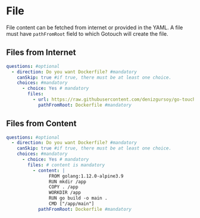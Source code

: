 # File

File content can be fetched from internet or provided in the YAML. A file must have `pathFromRoot` field to which Gotouch 
will create the file.

## Files from Internet
```yaml
questions: #optional
  - direction: Do you want Dockerfile? #mandatory
    canSkip: true #if true, there must be at least one choice. 
    choices: #mandatory
      - choice: Yes # mandatory
        files:
          - url: https://raw.githubusercontent.com/denizgursoy/go-touch-projects/main/Dockerfile # mandatory
            pathFromRoot: Dockerfile #mandatory
```

## Files from Content

```yaml
questions: #optional
  - direction: Do you want Dockerfile? #mandatory
    canSkip: true #if true, there must be at least one choice. 
    choices: #mandatory
      - choice: Yes # mandatory
        files: # content is mandatory
          - content: | 
                FROM golang:1.12.0-alpine3.9
                RUN mkdir /app
                COPY . /app
                WORKDIR /app
                RUN go build -o main .
                CMD ["/app/main"]
            pathFromRoot: Dockerfile #mandatory
```
